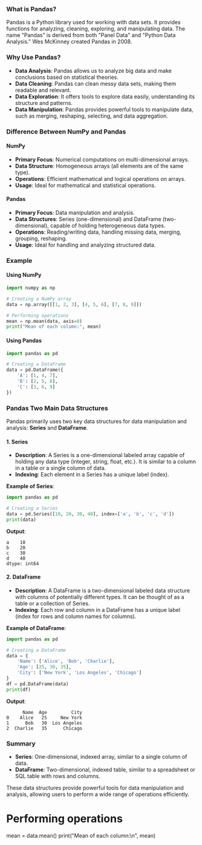 ### What is Pandas?

Pandas is a Python library used for working with data sets. It provides functions for analyzing, cleaning, exploring, and manipulating data. The name "Pandas" is derived from both "Panel Data" and "Python Data Analysis." Wes McKinney created Pandas in 2008.

### Why Use Pandas?

- **Data Analysis**: Pandas allows us to analyze big data and make conclusions based on statistical theories.
- **Data Cleaning**: Pandas can clean messy data sets, making them readable and relevant.
- **Data Exploration**: It offers tools to explore data easily, understanding its structure and patterns.
- **Data Manipulation**: Pandas provides powerful tools to manipulate data, such as merging, reshaping, selecting, and data aggregation.

### Difference Between NumPy and Pandas

#### NumPy
- **Primary Focus**: Numerical computations on multi-dimensional arrays.
- **Data Structure**: Homogeneous arrays (all elements are of the same type).
- **Operations**: Efficient mathematical and logical operations on arrays.
- **Usage**: Ideal for mathematical and statistical operations.

#### Pandas
- **Primary Focus**: Data manipulation and analysis.
- **Data Structures**: Series (one-dimensional) and DataFrame (two-dimensional), capable of holding heterogeneous data types.
- **Operations**: Reading/writing data, handling missing data, merging, grouping, reshaping.
- **Usage**: Ideal for handling and analyzing structured data.

### Example

#### Using NumPy

```python
import numpy as np

# Creating a NumPy array
data = np.array([[1, 2, 3], [4, 5, 6], [7, 8, 9]])

# Performing operations
mean = np.mean(data, axis=0)
print("Mean of each column:", mean)
```

#### Using Pandas

```python
import pandas as pd

# Creating a DataFrame
data = pd.DataFrame({
    'A': [1, 4, 7],
    'B': [2, 5, 8],
    'C': [3, 6, 9]
})
```

### Pandas Two Main Data Structures

Pandas primarily uses two key data structures for data manipulation and analysis: **Series** and **DataFrame**.

#### 1. Series

- **Description**: A Series is a one-dimensional labeled array capable of holding any data type (integer, string, float, etc.). It is similar to a column in a table or a single column of data.
- **Indexing**: Each element in a Series has a unique label (index).

**Example of Series**:

```python
import pandas as pd

# Creating a Series
data = pd.Series([10, 20, 30, 40], index=['a', 'b', 'c', 'd'])
print(data)
```

**Output**:
```
a    10
b    20
c    30
d    40
dtype: int64
```

#### 2. DataFrame

- **Description**: A DataFrame is a two-dimensional labeled data structure with columns of potentially different types. It can be thought of as a table or a collection of Series.
- **Indexing**: Each row and column in a DataFrame has a unique label (index for rows and column names for columns).

**Example of DataFrame**:

```python
import pandas as pd

# Creating a DataFrame
data = {
    'Name': ['Alice', 'Bob', 'Charlie'],
    'Age': [25, 30, 35],
    'City': ['New York', 'Los Angeles', 'Chicago']
}
df = pd.DataFrame(data)
print(df)
```

**Output**:
```
      Name  Age         City
0    Alice   25     New York
1      Bob   30  Los Angeles
2  Charlie   35      Chicago
```

### Summary

- **Series**: One-dimensional, indexed array, similar to a single column of data.
- **DataFrame**: Two-dimensional, indexed table, similar to a spreadsheet or SQL table with rows and columns.

These data structures provide powerful tools for data manipulation and analysis, allowing users to perform a wide range of operations efficiently.

# Performing operations
mean = data.mean()
print("Mean of each column:\n", mean)
```
